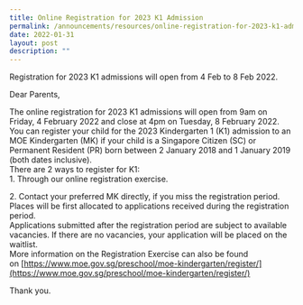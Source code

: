 ```yaml
---
title: Online Registration for 2023 K1 Admission
permalink: /announcements/resources/online-registration-for-2023-k1-admission/
date: 2022-01-31
layout: post
description: ""
---
```

Registration for 2023 K1 admissions will open from 4 Feb to 8 Feb 2022.
<br>
<p>Dear Parents,

The online registration for 2023 K1 admissions will open from 9am on Friday, 4 February 2022 and close at 4pm on Tuesday, 8 February 2022.
<br>
You can register your child for the 2023 Kindergarten 1 (K1) admission to an MOE Kindergarten (MK) if your child is a Singapore Citizen (SC) or Permanent Resident (PR) born between 2 January 2018 and 1 January 2019 (both dates inclusive).
<br>
There are 2 ways to register for K1:
<br>
1\. Through our online registration exercise.

2\. Contact your preferred MK directly, if you miss the registration period. Places will be first allocated to applications received during the registration period.
<br>
Applications submitted after the registration period are subject to available vacancies. If there are no vacancies, your application will be placed on the waitlist.
<br>
More information on the Registration Exercise can also be found on [https://www.moe.gov.sg/preschool/moe-kindergarten/register/](https://www.moe.gov.sg/preschool/moe-kindergarten/register/)</p>

Thank you.